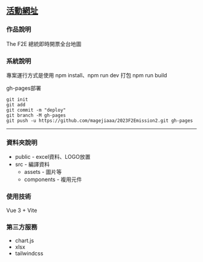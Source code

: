 ## [活動網址](https://2023.thef2e.com/news)

### 作品說明
The F2E 總統即時開票全台地圖

### 系統說明
專案運行方式是使用 npm install、npm run dev
打包 npm run build

gh-pages部署
```
git init
git add
git commit -m "deploy"
git branch -M gh-pages
git push -u https://github.com/magejiaaa/2023F2Emission2.git gh-pages
```

---

### 資料夾說明
* public - excel資料、LOGO放置
* src - 編譯資料
  * assets - 圖片等
  * components - 複用元件

### 使用技術
Vue 3 + Vite

### 第三方服務
* chart.js
* xlsx
* tailwindcss
